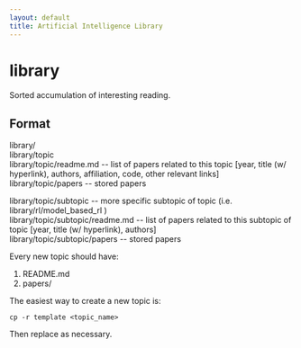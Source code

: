 ```yaml
---
layout: default
title: Artificial Intelligence Library
---
```


# library
Sorted accumulation of interesting reading.

## Format
library/<br>
library/topic<br>
library/topic/readme.md -- list of papers related to this topic [year, title (w/ hyperlink), authors, affiliation, code, other relevant links]<br>
library/topic/papers -- stored papers<br>

library/topic/subtopic -- more specific subtopic of topic (i.e. library/rl/model_based_rl )<br>
library/topic/subtopic/readme.md -- list of papers related to this subtopic of topic [year, title (w/ hyperlink), authors]<br>
library/topic/subtopic/papers -- stored papers<br>

Every new topic should have:
1. README.md
2. papers/

The easiest way to create a new topic is:
```
cp -r template <topic_name>
```
Then replace as necessary.